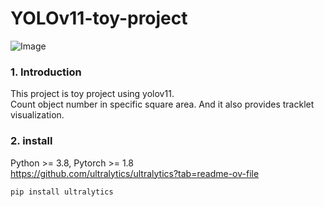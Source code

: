 YOLOv11-toy-project
===================

![Image](https://github.com/user-attachments/assets/ae8d8427-bfaf-498c-8100-f2e1821ec229)

<!-- Failed to upload "count_car.gif" -->

### 1. Introduction
This project is toy project using yolov11.   
Count object number in specific square area.
And it also provides tracklet visualization.

### 2. install
Python >= 3.8, Pytorch >= 1.8    
https://github.com/ultralytics/ultralytics?tab=readme-ov-file
```
pip install ultralytics
```
